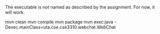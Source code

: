 
The executable is not named as described by the assignment.
For now, it will work.


mvn clean
mvn compile
mvn package
mvn exec:java -Dexec.mainClass=uta.cse.cse3310.webchat.WebChat
